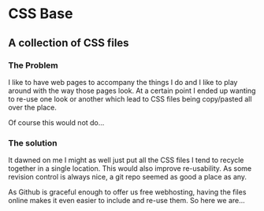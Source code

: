 # CSS Base

## A collection of CSS files

### The Problem

I like to have web pages to accompany the things I do and I like to play around
with the way those pages look. At a certain point I ended up wanting to re-use
one look or another which lead to CSS files being copy/pasted all over the place.

Of course this would not do...

### The solution

It dawned on me I might as well just put all the CSS files I tend to recycle
together in a single location. This would also improve re-usability. As some 
revision control is always nice, a git repo seemed as good a place as any.

As Github is graceful enough to offer us free webhosting, having the files 
online makes it even easier to include and re-use them. So here we are...

<!-- EOF -->
